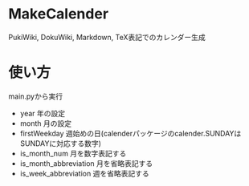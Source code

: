 MakeCalender
===

PukiWiki, DokuWiki, Markdown, TeX表記でのカレンダー生成

使い方
===
main.pyから実行
- year 年の設定
- month 月の設定
- firstWeekday 週始めの日(calenderパッケージのcalender.SUNDAYはSUNDAYに対応する数字)
- is_month_num 月を数字表記する
- is_month_abbreviation 月を省略表記する
- is_week_abbreviation 週を省略表記する